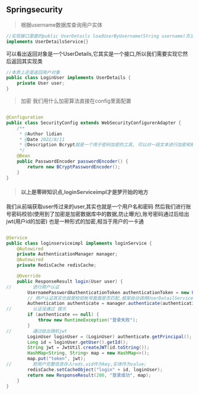 ## Springsecurity

> 根据username数据库查询用户实体

```java
//实现接口里面的public UserDetails loadUserByUsername(String username)方法
implements UserDetailsService{}
```

可以看出返回对象是一个UserDetails,它其实是一个接口,所以我们需要实现它然后返回其实现类

```java
//本质上还是返回用户对象
public class LoginUser implements UserDetails {
    private User user;
}
```

> 加密 我们用什么加密算法直接在config里面配置

```java

@Configuration
public class SecurityConfig extends WebSecurityConfigurerAdapter {
    /**
     * @Author lidian
     * @Date 2022/8/11
     * @Description Bcrypt就是一个用于密码加密的工具, 可以对一段文本进行加密和解密
     */
    @Bean
    public PasswordEncoder passwordEncoder() {
        return new BCryptPasswordEncoder();
    }
}
```

> #### 以上是零碎知识点,loginServiceimpl才是梦开始的地方
我们从前端获取user传过来的user,其实也就是一个用户名和密码 然后我们进行账号密码校验(使用到了加密是加密数据库中的数据,防止曝光),账号密码通过后给出jwt(用户id的加密) 也是一种形式的加密,相当于用户的一卡通

```java

@Service
public class loginserviceimpl implements loginService {
    @Autowired
    private AuthenticationManager manager;
    @Autowired
    private RedisCache redisCache;

    @Override
    public ResponseResult login(User user) {
//        进行用户认证
        UsernamePasswordAuthenticationToken authenticationToken = new UsernamePasswordAuthenticationToken(user.getUserName(), user.getPassword());
        // 用户认证其实也就是校验账号面面是否匹配,框架自动调用UserDatailServiceImpl里面的实现
        Authentication authenticate = manager.authenticate(authenticationToken);
//        认证没通过 提示
        if (authenticate == null) {
            throw new RuntimeException("登录失败");
        }
//        通过给出随机jwt
        LoginUser loginUser = (LoginUser) authenticate.getPrincipal();
        Long id = loginUser.getUser().getId();
        String jwt = JwtUtil.createJWT(id.toString());
        HashMap<String, String> map = new HashMap<>();
        map.put("token", jwt);
//        把用户完整信息存入reds,uid作为key,实体作为value;
        redisCache.setCacheObject("login" + id, loginUser);
        return new ResponseResult(200, "登录成功", map);
    }
}
```
